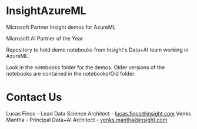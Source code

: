 # InsightAzureML
Microsoft Partner Insight demos for AzureML

Microsoft AI Partner of the Year

Repository to hold demo notebooks from Insight's Data+AI team working in AzureML.

Look in the notebooks folder for the demos.  Older versions of the notebooks are contained in the notebooks/Old folder.

# Contact Us

Lucas Finco  - Lead Data Science Architect - lucas.finco@insight.com
Venks Mantha - Principal Data+AI Architect - venks.mantha@insight.com